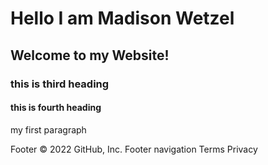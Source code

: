 <!DOCTYPE html>
<html>
<head>
<title> Page Title </title>
<body>
<h1> Hello I am Madison Wetzel </h1>
<h2> Welcome to my Website! </h2>
<h3> this is third heading </h3>
<h4> this is fourth heading </h4>
<p> my first paragraph </p>
</body>
</head>
</html>
Footer
© 2022 GitHub, Inc.
Footer navigation
Terms
Privacy
